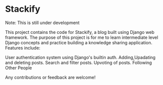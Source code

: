 # Stackify

Note: This is still under development

This project contains the code for Stackify, a blog built using Django web framework. The purpose of this project is for me to learn intermediate level Django concepts and practice building a knowledge sharing application. 
Features include:

User authentication system using Django's builtin auth.
Adding,Upadating and deleting posts.
Search and filter posts.
Upvoting of posts.
Following Other People

Any contributions or feedback are welcome!
